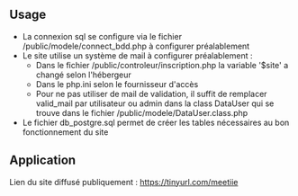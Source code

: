 ## Usage
 * La connexion sql se configure via le fichier /public/modele/connect_bdd.php à configurer préalablement
 * Le site utilise un système de mail à configurer préalablement :
	* Dans le fichier /public/controleur/inscription.php la variable '$site' a changé selon l'hébergeur
	* Dans le php.ini selon le fournisseur d'accès
	* Pour ne pas utiliser de mail de validation, il suffit de remplacer valid_mail par utilisateur ou admin dans la class DataUser qui
    se trouve dans le fichier /public/modele/DataUser.class.php
 * Le fichier db_postgre.sql permet de créer les tables nécessaires au bon fonctionnement du site
## Application
Lien du site diffusé publiquement : https://tinyurl.com/meetiie
